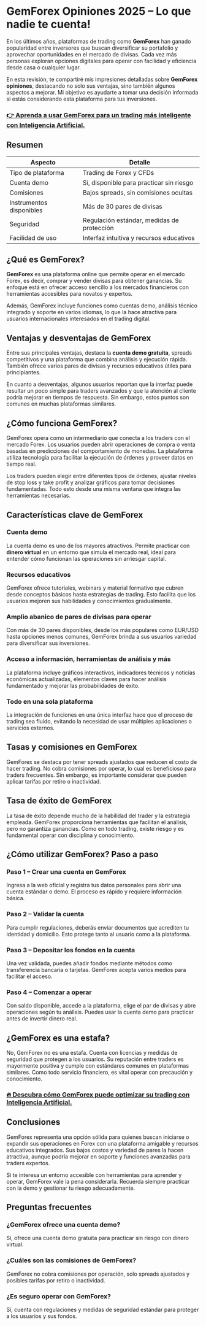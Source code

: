 # GemForex Opiniones 2025 – Lo que nadie te cuenta!
 

En los últimos años, plataformas de trading como **GemForex** han ganado popularidad entre inversores que buscan diversificar su portafolio y aprovechar oportunidades en el mercado de divisas. Cada vez más personas exploran opciones digitales para operar con facilidad y eficiencia desde casa o cualquier lugar.

En esta revisión, te compartiré mis impresiones detalladas sobre **GemForex opiniones**, destacando no solo sus ventajas, sino también algunos aspectos a mejorar. Mi objetivo es ayudarte a tomar una decisión informada si estás considerando esta plataforma para tus inversiones.

### [👉 Aprenda a usar GemForex para un trading más inteligente con Inteligencia Artificial.](https://tinyurl.com/bdefyyxf)
## Resumen

| Aspecto                  | Detalle                                   |
|-------------------------|-------------------------------------------|
| Tipo de plataforma       | Trading de Forex y CFDs                    |
| Cuenta demo             | Sí, disponible para practicar sin riesgo |
| Comisiones              | Bajos spreads, sin comisiones ocultas     |
| Instrumentos disponibles| Más de 30 pares de divisas                 |
| Seguridad               | Regulación estándar, medidas de protección|
| Facilidad de uso        | Interfaz intuitiva y recursos educativos   |

## ¿Qué es GemForex?

**GemForex** es una plataforma online que permite operar en el mercado Forex, es decir, comprar y vender divisas para obtener ganancias. Su enfoque está en ofrecer acceso sencillo a los mercados financieros con herramientas accesibles para novatos y expertos.

Además, GemForex incluye funciones como cuentas demo, análisis técnico integrado y soporte en varios idiomas, lo que la hace atractiva para usuarios internacionales interesados en el trading digital.

## Ventajas y desventajas de GemForex

Entre sus principales ventajas, destaca la **cuenta demo gratuita**, spreads competitivos y una plataforma que combina análisis y ejecución rápida. También ofrece varios pares de divisas y recursos educativos útiles para principiantes.

En cuanto a desventajas, algunos usuarios reportan que la interfaz puede resultar un poco simple para traders avanzados y que la atención al cliente podría mejorar en tiempos de respuesta. Sin embargo, estos puntos son comunes en muchas plataformas similares.

## ¿Cómo funciona GemForex?

GemForex opera como un intermediario que conecta a los traders con el mercado Forex. Los usuarios pueden abrir operaciones de compra o venta basadas en predicciones del comportamiento de monedas. La plataforma utiliza tecnología para facilitar la ejecución de órdenes y proveer datos en tiempo real.

Los traders pueden elegir entre diferentes tipos de órdenes, ajustar niveles de stop loss y take profit y analizar gráficos para tomar decisiones fundamentadas. Todo esto desde una misma ventana que integra las herramientas necesarias.

## Características clave de GemForex

### Cuenta demo

La cuenta demo es uno de los mayores atractivos. Permite practicar con **dinero virtual** en un entorno que simula el mercado real, ideal para entender cómo funcionan las operaciones sin arriesgar capital.

### Recursos educativos

GemForex ofrece tutoriales, webinars y material formativo que cubren desde conceptos básicos hasta estrategias de trading. Esto facilita que los usuarios mejoren sus habilidades y conocimientos gradualmente.

### Amplio abanico de pares de divisas para operar

Con más de 30 pares disponibles, desde los más populares como EUR/USD hasta opciones menos comunes, GemForex brinda a sus usuarios variedad para diversificar sus inversiones.

### Acceso a información, herramientas de análisis y más

La plataforma incluye gráficos interactivos, indicadores técnicos y noticias económicas actualizadas, elementos claves para hacer análisis fundamentado y mejorar las probabilidades de éxito.

### Todo en una sola plataforma

La integración de funciones en una única interfaz hace que el proceso de trading sea fluido, evitando la necesidad de usar múltiples aplicaciones o servicios externos.

## Tasas y comisiones en GemForex

GemForex se destaca por tener spreads ajustados que reducen el costo de hacer trading. No cobra comisiones por operar, lo cual es beneficioso para traders frecuentes. Sin embargo, es importante considerar que pueden aplicar tarifas por retiro o inactividad.

## Tasa de éxito de GemForex

La tasa de éxito depende mucho de la habilidad del trader y la estrategia empleada. GemForex proporciona herramientas que facilitan el análisis, pero no garantiza ganancias. Como en todo trading, existe riesgo y es fundamental operar con disciplina y conocimiento.

## ¿Cómo utilizar GemForex? Paso a paso

### Paso 1 – Crear una cuenta en GemForex

Ingresa a la web oficial y registra tus datos personales para abrir una cuenta estándar o demo. El proceso es rápido y requiere información básica.

### Paso 2 – Validar la cuenta

Para cumplir regulaciones, deberás enviar documentos que acrediten tu identidad y domicilio. Esto protege tanto al usuario como a la plataforma.

### Paso 3 – Depositar los fondos en la cuenta

Una vez validada, puedes añadir fondos mediante métodos como transferencia bancaria o tarjetas. GemForex acepta varios medios para facilitar el acceso.

### Paso 4 – Comenzar a operar

Con saldo disponible, accede a la plataforma, elige el par de divisas y abre operaciones según tu análisis. Puedes usar la cuenta demo para practicar antes de invertir dinero real.

## ¿GemForex es una estafa?

No, GemForex no es una estafa. Cuenta con licencias y medidas de seguridad que protegen a los usuarios. Su reputación entre traders es mayormente positiva y cumple con estándares comunes en plataformas similares. Como todo servicio financiero, es vital operar con precaución y conocimiento.

### [🔥 Descubra cómo GemForex puede optimizar su trading con Inteligencia Artificial.](https://tinyurl.com/bdefyyxf)
## Conclusiones

GemForex representa una opción sólida para quienes buscan iniciarse o expandir sus operaciones en Forex con una plataforma amigable y recursos educativos integrados. Sus bajos costos y variedad de pares la hacen atractiva, aunque podría mejorar en soporte y funciones avanzadas para traders expertos.

Si te interesa un entorno accesible con herramientas para aprender y operar, GemForex vale la pena considerarla. Recuerda siempre practicar con la demo y gestionar tu riesgo adecuadamente.

## Preguntas frecuentes

### ¿GemForex ofrece una cuenta demo?

Sí, ofrece una cuenta demo gratuita para practicar sin riesgo con dinero virtual.

### ¿Cuáles son las comisiones de GemForex?

GemForex no cobra comisiones por operación, solo spreads ajustados y posibles tarifas por retiro o inactividad.

### ¿Es seguro operar con GemForex?

Sí, cuenta con regulaciones y medidas de seguridad estándar para proteger a los usuarios y sus fondos.